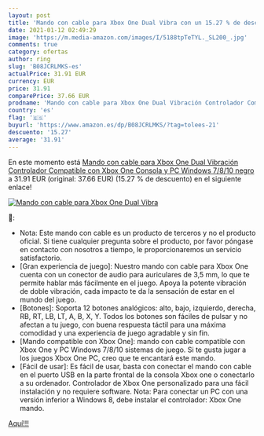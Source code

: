 ```yaml
---
layout: post
title: 'Mando con cable para Xbox One Dual Vibra con un 15.27 % de descuento'
date: 2021-01-12 02:49:29
image: 'https://m.media-amazon.com/images/I/5188tpTeTYL._SL200_.jpg'
comments: true
category: ofertas
author: ring
slug: 'B08JCRLMKS-es'
actualPrice: 31.91 EUR
currency: EUR
price: 31.91
comparePrice: 37.66 EUR
prodname: 'Mando con cable para Xbox One Dual Vibración Controlador Compatible con Xbox One Consola y PC Windows 7/8/10  negro '
country: 'es'
flag: '🇪🇸'
buyurl: 'https://www.amazon.es/dp/B08JCRLMKS/?tag=tolees-21'
descuento: '15.27'
average: '31.91'
---
```


En este momento está [Mando con cable para Xbox One Dual Vibración Controlador Compatible con Xbox One Consola y PC Windows 7/8/10  negro ](https://www.amazon.es/dp/B08JCRLMKS/?tag=tolees-21) a 31.91 EUR (original: 37.66 EUR) (15.27 %  de descuento) en el siguiente enlace!

[![Mando con cable para Xbox One Dual Vibra](https://m.media-amazon.com/images/I/5188tpTeTYL._SL200_.jpg)](https://www.amazon.es/dp/B08JCRLMKS/?tag=tolees-21)

🔎:

- Nota: Este mando con cable es un producto de terceros y no el producto oficial. Si tiene cualquier pregunta sobre el producto, por favor póngase en contacto con nosotros a tiempo, le proporcionaremos un servicio satisfactorio.
- [Gran experiencia de juego]: Nuestro mando con cable para Xbox One cuenta con un conector de audio para auriculares de 3,5 mm, lo que te permite hablar más fácilmente en el juego. Apoya la potente vibración de doble vibración, cada impacto te da la sensación de estar en el mundo del juego.
- [Botones]: Soporta 12 botones analógicos: alto, bajo, izquierdo, derecha, RB, RT, LB, LT, A, B, X, Y. Todos los botones son fáciles de pulsar y no afectan a tu juego, con buena respuesta táctil para una máxima comodidad y una experiencia de juego agradable y sin fin.
- [Mando compatible con Xbox One]: mando con cable compatible con Xbox One y PC Windows 7/8/10 sistemas de juego. Si te gusta jugar a los juegos Xbox One PC, creo que te encantará este mando.
- [Fácil de usar]: Es fácil de usar, basta con conectar el mando con cable en el puerto USB en la parte frontal de la consola Xbox one o conectarlo a su ordenador. Controlador de Xbox One personalizado para una fácil instalación y no requiere software. Nota: Para conectar un PC con una versión inferior a Windows 8, debe instalar el controlador: Xbox One mando.

[Aquí!!!](https://www.amazon.es/dp/B08JCRLMKS/?tag=tolees-21)
